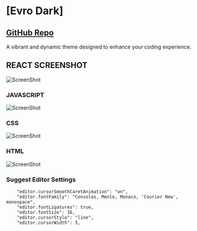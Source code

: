 # [Evro Dark]

## [GitHub Repo](https://github.com/evrohq/EvroDark) 

A vibrant and dynamic theme designed to enhance your coding experience.

## REACT SCREENSHOT

![ScreenShot](https://cdn.jsdelivr.net/gh/EvroHQ/EvroDark@master/screenshots/react.png)

### JAVASCRIPT

![ScreenShot](https://cdn.jsdelivr.net/gh/EvroHQ/EvroDark@master/screenshots/javascript.png)

### CSS

![ScreenShot](https://cdn.jsdelivr.net/gh/EvroHQ/EvroDark@master/screenshots/css.png)

### HTML

![ScreenShot](https://cdn.jsdelivr.net/gh/EvroHQ/EvroDark@master/screenshots/html.png)

### Suggest Editor Settings
```
    "editor.cursorSmoothCaretAnimation": "on",
    "editor.fontFamily": "Consolas, Menlo, Monaco, 'Courier New', monospace",
    "editor.fontLigatures": true,
    "editor.fontSize": 16,
    "editor.cursorStyle": "line",
    "editor.cursorWidth": 5,
```